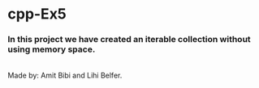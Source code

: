# cpp-Ex5
### In this project we have created an iterable collection without using memory space.
<br>
Made by: Amit Bibi and Lihi Belfer. 
